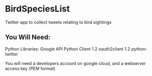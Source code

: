 BirdSpeciesList
===============

Twitter app to collect tweets relating to bird sightings


You Will Need:
-------------------

Python Libraries: Google API Python Client 1.2
oauth2client 1.2
python-twitter

You will need a developers account on google cloud, and a webserver access key (PEM format)

